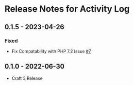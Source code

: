 # Release Notes for Activity Log

## 0.1.5 - 2023-04-26
### Fixed
- Fix Compatability with PHP 7.2 Issue [#7](https://github.com/matfish2/craft-activity-log/issues/7)

## 0.1.0 - 2022-06-30
- Craft 3 Release